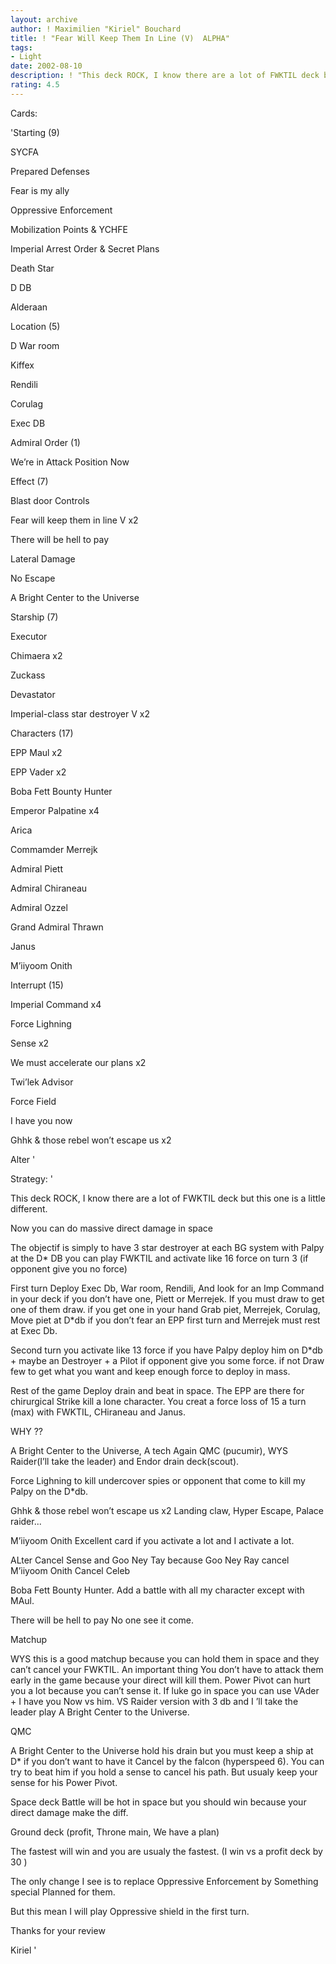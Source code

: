 ```yaml
---
layout: archive
author: ! Maximilien "Kiriel" Bouchard
title: ! "Fear Will Keep Them In Line (V)  ALPHA"
tags:
- Light
date: 2002-08-10
description: ! "This deck ROCK, I know there are a lot of FWKTIL deck but this one is a little different. I try to make it the best it could be."
rating: 4.5
---
```

Cards: 

'Starting (9)

SYCFA 

Prepared Defenses

Fear is my ally

Oppressive Enforcement

Mobilization Points & YCHFE

Imperial Arrest Order & Secret Plans

Death Star

D DB

Alderaan


Location (5)

D War room

Kiffex

Rendili

Corulag

Exec DB


Admiral Order (1)

We’re in Attack Position Now


Effect (7)

Blast door Controls

Fear will keep them in line V x2

There will be hell to pay

Lateral Damage

No Escape

A Bright Center to the Universe


Starship (7)

Executor 

Chimaera x2

Zuckass

Devastator

Imperial-class star destroyer V x2


Characters (17)

EPP Maul x2

EPP Vader x2

Boba Fett Bounty Hunter 

Emperor Palpatine x4

Arica

Commamder Merrejk

Admiral Piett

Admiral Chiraneau 

Admiral Ozzel

Grand Admiral Thrawn

Janus

M’iiyoom Onith


Interrupt (15)

Imperial Command x4

Force Lighning

Sense x2

We must accelerate our plans x2

Twi’lek Advisor

Force Field

I have you now

Ghhk & those rebel won’t escape us x2

Alter '

Strategy: '

This deck ROCK, I know there are a lot of FWKTIL deck but this one is a little different.

Now you can do massive direct damage in space 


The objectif is simply to have 3 star destroyer at each BG system with Palpy at the D* DB you can play FWKTIL and activate like 16 force on turn 3 (if opponent give you no force)


First turn Deploy Exec Db, War room, Rendili, And look for an Imp Command in your deck if you don’t have one, Piett or Merrejek. If you must draw to get one of them draw. if you get one in your hand Grab piet, Merrejek, Corulag, Move piet at D*db if you don’t fear an EPP first turn and Merrejek must rest at Exec Db.


Second turn you activate like 13 force if you have Palpy deploy him on  D*db + maybe an Destroyer + a Pilot if opponent give you some force. if not Draw few to get what you want and keep enough force to deploy in mass.


Rest of the game Deploy drain and beat in space.  The EPP are there for chirurgical Strike  kill a lone character. You creat a force loss of 15 a turn (max) with FWKTIL, CHiraneau and Janus.


WHY ??

A Bright Center to the Universe, A tech Again QMC (pucumir), WYS Raider(I’ll take the leader) and Endor drain deck(scout).  


Force Lighning  to kill undercover spies or opponent that come to kill my Palpy on the D*db.


Ghhk & those rebel won’t escape us x2  Landing claw, Hyper Escape, Palace raider...  


M’iiyoom Onith Excellent card if you activate a lot and I activate a lot.


ALter  Cancel Sense and Goo Ney Tay because Goo Ney Ray cancel M’iiyoom Onith  Cancel Celeb 


Boba Fett Bounty Hunter. Add a battle with all my character except with MAul.


There will be hell to pay No one see it come.


Matchup 

WYS this is a good matchup because you can hold them in space and they can’t cancel your FWKTIL. An important thing  You don’t have to attack them early in the game because your direct will kill them.  Power Pivot can hurt you a lot because you can’t sense it. If luke go in space you can use VAder + I have you Now vs him. VS Raider version with 3 db and I ’ll take the leader play  A Bright Center to the Universe.


QMC

A Bright Center to the Universe hold his drain but you must keep a ship at D* if you don’t want to have it Cancel by the falcon (hyperspeed 6). You can try to beat him if you hold a sense to cancel his path. But usualy keep your sense for his Power Pivot.


Space deck  Battle will be hot in space but you should win because your direct damage make the diff.


Ground deck (profit, Throne main, We have a plan)

The fastest will win and you are usualy the fastest. (I win vs a profit deck by 30 ) 


The only change I see is to replace Oppressive Enforcement by Something special Planned for them. 

But this mean I will play Oppressive shield in the first turn.


Thanks for your review

Kiriel  '